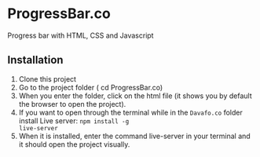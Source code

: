 # ProgressBar.co
Progress bar with HTML, CSS and Javascript

## Installation

1. Clone this project
2. Go to the project folder ( cd ProgressBar.co)
3. When you enter the folder, click on the html file (it shows you by default the browser to open the project).
4. If you want to open through the terminal while in the <code>Davafo.co</code> folder install Live server: <code>npm install -g live-server</code>
5. When it is installed, enter the command live-server in your terminal and it should open the project visually.


